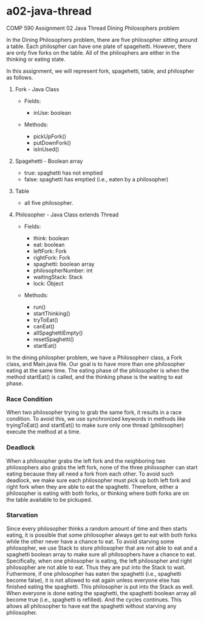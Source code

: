# a02-java-thread
COMP 590 Assignment 02 Java Thread Dining Philosophers problem

In the Dining Philosophers problem, there are five philosopher sitting around a table. Each philospher can have one plate of spagehetti. However, there are only five forks on the table. All of the philosphers are either in the thinking or eating state. 

In this assignment, we will represent fork, spagehetti, table, and philospher as follows. 

1. Fork - Java Class 
    - Fields: 
        - inUse: boolean

    - Methods:
        - pickUpFork()
        - putDownFork()
        - isInUsed()


2. Spagehetti - Boolean array
    - true: spaghetti has not emptied
    - false: spaghetti has emptied (i.e., eaten by a philosopher)


3. Table 
    - all five philosopher. 


4. Philosopher - Java Class extends Thread
    - Fields: 
        - think: boolean
        - eat: boolean 
        - leftFork: Fork
        - rightFork: Fork
        - spaghetti: boolean array
        - philosopherNumber: int 
        - waitingStack: Stack<Philosopher>
        - lock: Object

    - Methods: 
        - run()
        - startThinking()
        - tryToEat()
        - canEat()
        - allSpaghettiEmpty()
        - resetSpaghetti()
        - startEat()



In the dining philospher problem, we have a Philosopherr class, a Fork class, and Main.java file. Our goal is to have more than one philosopher eating at the same time. The eating phase of the philosopher is when the method startEat() is called, and the thinking phase is the waiting to eat phase. 

### Race Condition
When two philosopher trying to grab the same fork, it results in a race condition. To avoid this, we use synchronized keywords in methods like tryingToEat() and startEat() to make sure only one thread (philosopher) execute the method at a time. 

### Deadlock 
When a philosopher grabs the left fork and the neighboring two philosophers also grabs the left fork, none of the three philosopher can start eating because they all need a fork from each other. To avoid such deadlock, we make sure each philosopher must pick up both left fork and right fork when they are able to eat the spaghetti. Therefore, either a philosopher is eating with both forks, or thinking where both forks are on the table available to be pickuped. 

### Starvation
Since every philosopher thinks a random amount of time and then starts eating, it is possible that some philosopher always get to eat with both forks while the other never have a chance to eat. To avoid starving some philosopher, we use Stack to store philosopher that are not able to eat and a spaghetti boolean array to make sure all philosophers have a chance to eat. Specifically, when one philosopher is eating, the left philosopher and right philosopher are not able to eat. Thus they are put into the Stack to wait. Futhermore, if one philosopher has eaten the spaghetti (i.e., spaghetti become false), it is not allowed to eat again unless everyone else has finished eating the spaghetti. This philosopher is put into the Stack as well. When everyone is done eating the spaghetti, the spaghetti boolean array all become true (i.e., spaghetti is refilled). And the cycles continues. This allows all philosopher to have eat the spaghetti without starving any philosopher.
